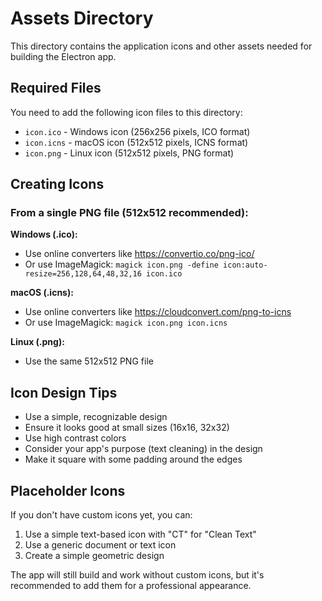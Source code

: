 # Assets Directory

This directory contains the application icons and other assets needed for building the Electron app.

## Required Files

You need to add the following icon files to this directory:

- `icon.ico` - Windows icon (256x256 pixels, ICO format)
- `icon.icns` - macOS icon (512x512 pixels, ICNS format)  
- `icon.png` - Linux icon (512x512 pixels, PNG format)

## Creating Icons

### From a single PNG file (512x512 recommended):

**Windows (.ico):**
- Use online converters like https://convertio.co/png-ico/
- Or use ImageMagick: `magick icon.png -define icon:auto-resize=256,128,64,48,32,16 icon.ico`

**macOS (.icns):**
- Use online converters like https://cloudconvert.com/png-to-icns
- Or use ImageMagick: `magick icon.png icon.icns`

**Linux (.png):**
- Use the same 512x512 PNG file

## Icon Design Tips

- Use a simple, recognizable design
- Ensure it looks good at small sizes (16x16, 32x32)
- Use high contrast colors
- Consider your app's purpose (text cleaning) in the design
- Make it square with some padding around the edges

## Placeholder Icons

If you don't have custom icons yet, you can:
1. Use a simple text-based icon with "CT" for "Clean Text"
2. Use a generic document or text icon
3. Create a simple geometric design

The app will still build and work without custom icons, but it's recommended to add them for a professional appearance.
